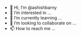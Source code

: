 - 👋 Hi, I’m @ashishbarny
- 👀 I’m interested in ...
- 🌱 I’m currently learning ...
- 💞️ I’m looking to collaborate on ...
- 📫 How to reach me ...

<!---
ashishbarny/ashishbarny is a ✨ special ✨ repository because its `README.md` (this file) appears on your GitHub profile.
You can click the Preview link to take a look at your changes.
--->
